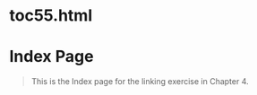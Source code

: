 # toc55.html
<html>
<head>
<title>Linking Sample - Site Map</title>
</head>
<body>
<h1>Index Page</h1>
	
<blockquote>This is the Index page for the linking exercise in Chapter 4.</blockquote>
				

				
</body>
</html>
